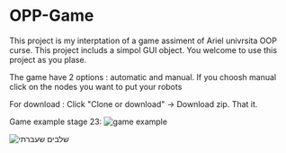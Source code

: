 # OPP-Game

This project is my interptation of a game assiment of Ariel univrsita OOP curse. 
This project includs a simpol GUI object.
You welcome to use this project as you plase.

The game have 2 options : automatic and manual.
If you choosh manual click on the nodes you want to put your robots 

For download :
Click "Clone or download" -> Download zip.
That it.

Game example stage 23: 
![game example](https://user-images.githubusercontent.com/46245107/72842254-ab9f5000-3ca0-11ea-8420-851944045bce.JPG)

![שלבים שעברתי](https://user-images.githubusercontent.com/46245107/73596967-3c431f00-4530-11ea-9a80-b839fe5f3f18.JPG)

